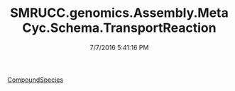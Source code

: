 ﻿---
title: SMRUCC.genomics.Assembly.MetaCyc.Schema.TransportReaction
date: 7/7/2016 5:41:16 PM
---

[CompoundSpecies](T-SMRUCC.genomics.Assembly.MetaCyc.Schema.TransportReaction.CompoundSpecies.html)
